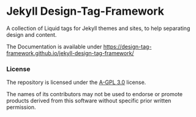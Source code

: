 # Jekyll Design-Tag-Framework

A collection of Liquid tags for Jekyll themes and sites, to help separating design and content.

The Documentation is available under https://design-tag-framework.github.io/jekyll-design-tag-framework/

### License

The repository is licensed under the [A-GPL 3.0](https://www.gnu.org/licenses/agpl-3.0.html) license.

The names of its contributors may not be used to endorse or promote products derived from this software without specific prior written permission.
